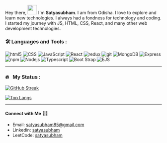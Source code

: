 <div>
  <p>
  Hey there, 
  <img src="https://media.giphy.com/media/hvRJCLFzcasrR4ia7z/giphy.gif" width="30px"/>
  I'm <strong>Satyasubham</strong>. I am from Odisha. I love to explore and learn new technologies. I always had a fondness for technology and     coding. I started my journey with JS, HTML, CSS, React, and many other web development technologies.
</p>
</div>

### :hammer_and_wrench: Languages and Tools :

<div>
<p>
  <img alt="html5" src="https://img.shields.io/badge/HTML5-E34F26?style=for-the-badge&logo=html5&logoColor=white" />
  <img alt="CSS" src="https://img.shields.io/badge/CSS3-1572B6?style=for-the-badge&logo=css3&logoColor=white" />
  <img alt="JavaScript" src="https://img.shields.io/badge/JavaScript-ffffff?style=for-the-badge&logo=javascript&logoColor=F7DF1E" />
  <img alt="React" src="https://img.shields.io/badge/React-20232A?style=for-the-badge&logo=react&logoColor=61DAFB" />
  <img alt="redux" src="https://img.shields.io/badge/Redux-593D88?style=for-the-badge&logo=redux&logoColor=white" />
  <img alt="git" src="https://img.shields.io/badge/Git-F05032?style=for-the-badge&logo=git&logoColor=white" />
<!--   <img alt="Python" src="https://img.shields.io/badge/Python-3776AB?style=for-the-badge&logo=python&logoColor=white" /> -->
<!--   <img alt="C" src="https://img.shields.io/badge/C%20Language-00599C?style=for-the-badge&logo=c&logoColor=white" /> -->
<!--   <img alt="C++" src="https://img.shields.io/badge/C%2B%2B-00599C?style=for-the-badge&logo=c%2B%2B&logoColor=white" /> -->
<!--   <img alt="ASSEMBLY0x86" src="https://img.shields.io/badge/Assembly%200x86-%23DD0031.svg?&style=for-the-badge&logo=redis&logoColor=white" /> -->
   <img alt="MongoDB" src="https://img.shields.io/badge/MongoDB-white?style=for-the-badge&logo=mongodb&logoColor=4EA94B" /> 
 <img alt="Express" src="https://img.shields.io/badge/express-FFFFFF?style=for-the-badge&logo=express&logoColor=000000" /> 
<!--   <img alt="SQL" src="https://img.shields.io/badge/SQLite-07405E?style=for-the-badge&logo=sqlite&logoColor=white" /> -->
  <img alt="npm" src="https://img.shields.io/badge/npm-CB3837?style=for-the-badge&logo=npm&logoColor=white" />
   <img alt="Nodejs" src="https://img.shields.io/badge/Node.js-339933?style=for-the-badge&logo=nodedotjs&logoColor=white" />
<img alt="Typescript" src="https://img.shields.io/badge/typescript-47a9e3?style=for-the-badge&logo=typescript&logoColor=white" />
<!--   <img alt="Heroku" src="https://img.shields.io/badge/Heroku-430098?style=for-the-badge&logo=heroku&logoColor=white" /> -->
<!--   <img alt="Styled Components" src="https://img.shields.io/badge/styled--components-DB7093?style=for-the-badge&logo=styled-components&logoColor=white" /> -->
  <img alt="Boot Strap" src="https://img.shields.io/badge/Bootstrap-563D7C?style=for-the-badge&logo=bootstrap&logoColor=white" />
<img alt="EJS" src="https://img.shields.io/badge/EJS-8BC0D0?style=for-the-badge&logo=alpine.js&logoColor=black" />
</p>
</div>

---

### 🔥 &nbsp; My Status :
[![GitHub Streak](http://github-readme-streak-stats.herokuapp.com?user=satya-subham&theme=dark&background=000000)](https://git.io/streak-stats)

[![Top Langs](https://github-readme-stats.vercel.app/api/top-langs/?username=satya-subham&layout=compact&theme=vision-friendly-dark)](https://github.com/satya-subham/github-readme-stats)


---

<h4>
Connect with Me 🤝🏻 &nbsp;
</h4>

- Email: [satyasubham85@gmail.com](mailto:satyasubham85@gmail.com)
- Linkedin: [satyasubham](https://www.linkedin.com/in/satya-subham-ba0481218/)
- LeetCode: [satyasubham](https://leetcode.com/u/satyasubham/)

<img src="https://komarev.com/ghpvc/?username=satya-subham&style=flat-square&color=blue" alt=""/>
